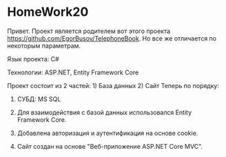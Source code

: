 # HomeWork20
Привет. Проект является родителем вот этого проекта https://github.com/EgorBusov/TelephoneBook. Но все же отличается по некоторым параметрам.

Язык проекта: C#

Технологии: ASP.NET, Entity Framework Core

Проект состоит из 2 частей: 1) База данных 
                            2) Сайт
Теперь по порядку:

1) СУБД: MS SQL

2) Для взаимодействия с базой данных использовался Entity Framework Core. 

3) Добавлена авторизация и аутентификация на основе cookie.

4) Сайт создан на основе "Веб-приложение ASP.NET Core MVC".


